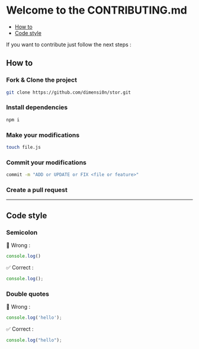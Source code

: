 # Welcome to the CONTRIBUTING.md

* [How to](#how-to)
* [Code style](#code-style)

If you want to contribute just follow the next steps :

## How to

### Fork & Clone the project

```bash
git clone https://github.com/dimensi0n/stor.git
```

### Install dependencies

```bash
npm i
```

### Make your modifications 

```bash
touch file.js
```

### Commit your modifications

```bash
commit -m "ADD or UPDATE or FIX <file or feature>"
```

### Create a pull request

<hr/>

## Code style

### Semicolon

🚫 Wrong :

```js
console.log()
```

✅ Correct :

```js
console.log();
```

### Double quotes

🚫 Wrong :

```js
console.log('hello');
```

✅ Correct :

```js
console.log("hello");
```
